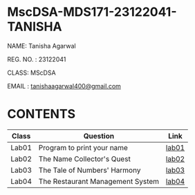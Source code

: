 # MscDSA-MDS171-23122041-TANISHA

NAME: Tanisha Agarwal

REG. NO. : 23122041

CLASS: MScDSA

EMAIL : tanishaagarwal400@gmail.com

# CONTENTS

|Class|Question|Link|
|-----|--------------------------------|--------------|
|Lab01|Program to print your name|[lab01](https://github.com/tanishaagarwal195/MscDSA-MDS171-23122041-TANISHA/blob/1c5907dc82fad055e8c97d9541fd53bdb36cb4ec/lab01.ipynb)|
|Lab02|The Name Collector's Quest|[lab02](https://github.com/tanishaagarwal195/MscDSA-MDS171-23122041-TANISHA/blob/1c5907dc82fad055e8c97d9541fd53bdb36cb4ec/lab02.ipynb)|
|Lab03|The Tale of Numbers' Harmony|[lab03](https://github.com/tanishaagarwal195/MscDSA-MDS171-23122041-TANISHA/blob/eba9cc4a947a422dfc36b1105fba70899f88c54a/lab03.ipynb)
|Lab04|The Restaurant Management System|[lab04](https://github.com/tanishaagarwal195/MscDSA-MDS171-23122041-TANISHA/blob/main/lab04.ipynb)



